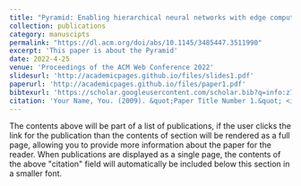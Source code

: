 ```yaml
---
title: "Pyramid: Enabling hierarchical neural networks with edge computing"
collection: publications
category: manuscipts
permalink: "https://dl.acm.org/doi/abs/10.1145/3485447.3511990"
excerpt: 'This paper is about the Pyramid'
date: 2022-4-25
venue: 'Proceedings of the ACM Web Conference 2022'
slidesurl: 'http://academicpages.github.io/files/slides1.pdf'
paperurl: 'http://academicpages.github.io/files/paper1.pdf'
bibtexurl: 'https://scholar.googleusercontent.com/scholar.bib?q=info:z7HO3T7J8NIJ:scholar.google.com/&output=citation&scisdr=CgLNT0f7ELXU8Qn0lPw:AAZF9b8AAAAAaMzyjPyhr2E51qjLx2-n-PJLGl8&scisig=AAZF9b8AAAAAaMzyjJ9El-etEhmzeu6ffofLbD4&scisf=4&ct=citation&cd=-1&hl=en&scfhb=1'
citation: 'Your Name, You. (2009). &quot;Paper Title Number 1.&quot; <i>Journal 1</i>. 1(1).'
---
```

The contents above will be part of a list of publications, if the user clicks the link for the publication than the contents of section will be rendered as a full page, allowing you to provide more information about the paper for the reader. When publications are displayed as a single page, the contents of the above "citation" field will automatically be included below this section in a smaller font.
